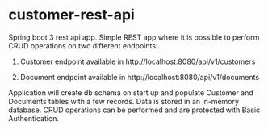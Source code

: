# customer-rest-api

Spring boot 3 rest api app. Simple REST app where it is possible to perform CRUD operations on two different endpoints:

1. Customer endpoint available in http://localhost:8080/api/v1/customers

2. Document endpoint available in http://localhost:8080/api/v1/documents

Application will create db schema on start up and populate Customer and Documents tables with a few records. Data is stored in an in-memory database. 
CRUD operations can be performed and are protected with Basic Authentication.
